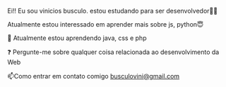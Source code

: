 
Ei!! Eu sou vinicios busculo. estou estudando para ser desenvolvedor🧑‍💻

Atualmente estou interessado em aprender mais sobre js, python😇

🌱 Atualmente estou aprendendo java, css e php

❓ Pergunte-me sobre qualquer coisa relacionada ao desenvolvimento da Web

📫Como entrar em contato comigo busculovini@gmail.com
